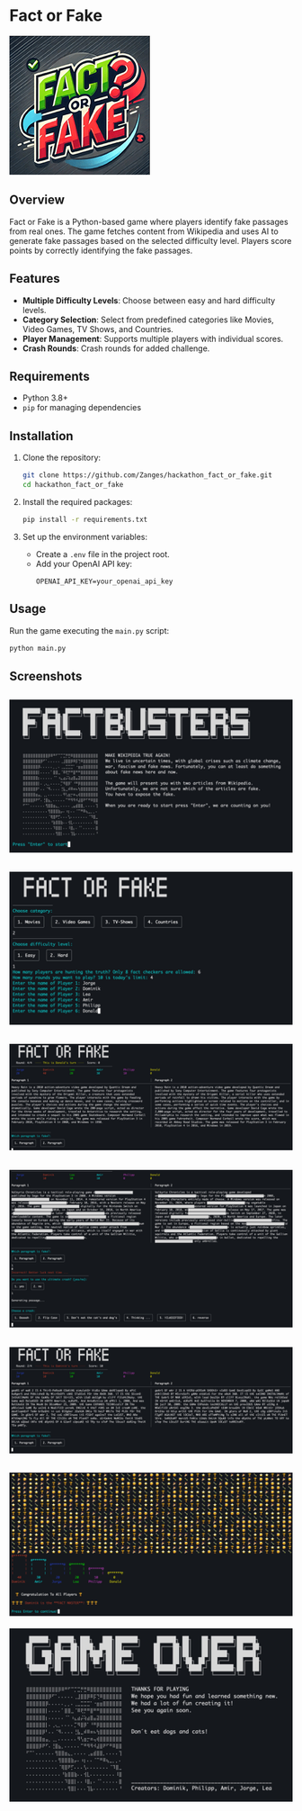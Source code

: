 # Fact or Fake

![Logo](images/logo.png)

## Overview

Fact or Fake is a Python-based game where players identify fake passages from real ones. The game fetches content from Wikipedia and uses AI to generate fake passages based on the selected difficulty level. Players score points by correctly identifying the fake passages.

## Features

- **Multiple Difficulty Levels**: Choose between easy and hard difficulty levels.
- **Category Selection**: Select from predefined categories like Movies, Video Games, TV Shows, and Countries.
- **Player Management**: Supports multiple players with individual scores.
- **Crash Rounds**: Crash rounds for added challenge.

## Requirements

- Python 3.8+
- `pip` for managing dependencies

## Installation

1. Clone the repository:
    ```sh
    git clone https://github.com/Zanges/hackathon_fact_or_fake.git
    cd hackathon_fact_or_fake
    ```

2. Install the required packages:
    ```sh
    pip install -r requirements.txt
    ```

3. Set up the environment variables:
    - Create a `.env` file in the project root.
    - Add your OpenAI API key:
        ```
        OPENAI_API_KEY=your_openai_api_key
        ```

## Usage

Run the game executing the `main.py` script:
```sh
python main.py
```

## Screenshots

![Start Screen](images/starting_screen_screenshot.jpg)
---
![Options Screen](images/options_screenshot.jpg)
---
![Round 4 Screen](images/round_4_screenshot.jpg)
---
![Classified Screen](images/classified_screenshot.jpg)
---
![Upper/Lower Screen](images/upper_lower_screenshot.jpg)
---
![Podium Screen](images/podium_screenshot.jpg)
---
![End Screen](images/end_screen_screenshot.jpg)
